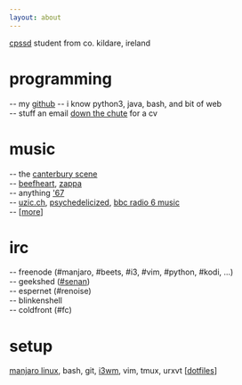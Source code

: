 ```yaml
---
layout: about
---
```


[cpssd](http://www.computing.dcu.ie/undergraduate/pssd/computational-problem-solving-software-development-cpssd) student from co. kildare, ireland

# programming
-- my [github](https://github.com/sentriz)
-- i know python3, java, bash, and bit of web  
-- stuff an email [down the chute](mailto:senan@senan.xyz) for a cv  

# music
-- the [canterbury scene](https://en.wikipedia.org/wiki/canterbury_scene)  
-- [beefheart](http://open.spotify.com/album/0dfhgsfkg7g58cke33glah), [zappa](http://open.spotify.com/artist/6ra4giogczqzmoauecftgn)  
-- anything ['67](https://en.wikipedia.org/wiki/1967_in_music)  
-- [uzic.ch](http://stream.uzic.ch:9010/), [psychedelicized](http://199.58.160.146:8006/), [bbc radio 6 music](http://bbcmedia.ic.llnwd.net/stream/bbcmedia_6music_mf_p?s=1469283931&e=1469298331&h=4423c0d9919cfee73a82c1de6178bc84)  
-- [[more](http://senan.xyz/blog/top-50-v2)]


# irc
-- freenode (#manjaro, #beets, #i3, #vim, #python, #kodi, ...)  
-- geekshed ([#senan](https://kiwiirc.com/client/irc.geekshed.net/?nick=username|?#senan))  
-- espernet (#renoise)  
-- blinkenshell  
-- coldfront (#fc)

# setup
[manjaro linux](https://manjaro.github.io/), bash, git, [i3wm](https://i3wm.org/), vim, tmux, urxvt [[dotfiles](https://github.com/sentriz/dotfiles)]
